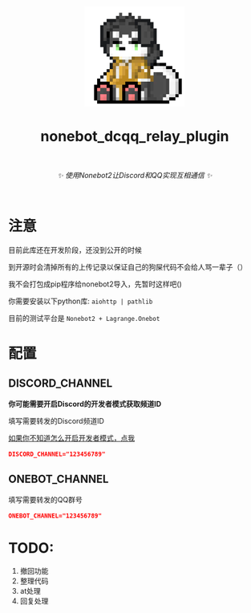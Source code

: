 <p align="center">
  <img src="https://raw.githubusercontent.com/PawTeamClub/.github/main/paw_temporary_icons.png" width="200" height="200">
</p>

<div align="center">
  
# nonebot_dcqq_relay_plugin

<br />

_✨ 使用Nonebot2让Discord和QQ实现互相通信 ✨_

<br />

</div>

# 注意

目前此库还在开发阶段，还没到公开的时候

到开源时会清掉所有的上传记录以保证自己的狗屎代码不会给人骂一辈子（）

我不会打包成pip程序给nonebot2导入，先暂时这样吧()

你需要安装以下python库: `aiohttp | pathlib`

目前的测试平台是 `Nonebot2 + Lagrange.Onebot`

# 配置

## DISCORD_CHANNEL

**你可能需要开启Discord的开发者模式获取频道ID**

填写需要转发的Discord频道ID

[如果你不知道怎么开启开发者模式，点我](https://beebom.com/how-enable-disable-developer-mode-discord/#:~:text=Turn%20on%20Discord%20Developer%20Mode%20%28Android%2C%20iOS%29%201,access%20the%20IDs%20of%20channels%20and%20messages.%20)

```json
DISCORD_CHANNEL="123456789"
```

## ONEBOT_CHANNEL

填写需要转发的QQ群号

```json
ONEBOT_CHANNEL="123456789"
```

# TODO:

1. 撤回功能
2. 整理代码
3. at处理
4. 回复处理
